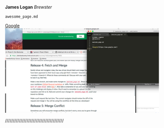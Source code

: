 **James Logan**
*Brewster* 
```
awesome_page.md

```
[Google](https://www.google.com/)
![screenshot](ss.png)

//////////////////////////////////////